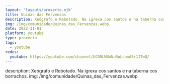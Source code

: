 ```yaml
---
layout: 'layouts/proxecto.njk'
title: Quinas das Fervenzas
description: Xeógrafo e Rebotado. Na igrexa cos santos e na taberna cos borrachos.
img: /img/comunidade/Quinas_das_Fervenzas.webp
date: 2022-11-01
platform: youtube
type: proxecto
tags:
  - youtube
redes:
  youtube: https://youtube.com/channel/UCG9LMUmNuRoLcnmASr1ITwQ/
---
```

description: Xeógrafo e Rebotado. Na igrexa cos santos e na taberna cos borrachos.
img: /img/comunidade/Quinas_das_Fervenzas.webp
